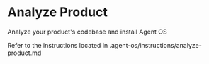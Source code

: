 # Analyze Product

Analyze your product's codebase and install Agent OS

Refer to the instructions located in .agent-os/instructions/analyze-product.md
